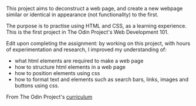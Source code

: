 This project aims to deconstruct a web page, and create a new webpage similar or identical in appearance (not functionality) to the first. 

The purpose is to practise using HTML and CSS, as a learning experience. This is the first project in The Odin Project's Web Development 101. 

Edit upon completing the assignment: by working on this project, with hours of experimentation and research, I improved my understanding of:
- what html elements are required to make a web page
- how to structure html elements in a web page
- how to position elements using css
- how to format text and elements such as search bars, links, images and buttons using css.

From The Odin Project's [curriculum](http://www.theodinproject.com/courses/web-development-101/lessons/html-css)

